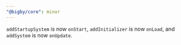 ```yaml
---
"@bigby/core": minor
---
```


`addStartupSystem` is now `onStart`, `addInitializer` is now `onLoad`, and `addSystem` is now `onUpdate`.
